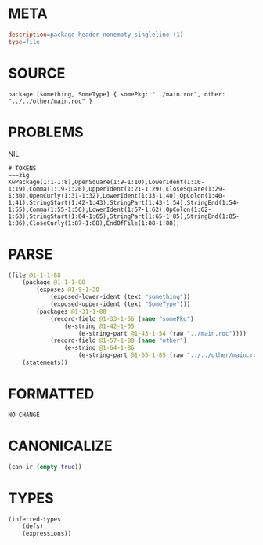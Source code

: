 # META
~~~ini
description=package_header_nonempty_singleline (1)
type=file
~~~
# SOURCE
~~~roc
package [something, SomeType] { somePkg: "../main.roc", other: "../../other/main.roc" }
~~~
# PROBLEMS
NIL

~~~
# TOKENS
~~~zig
KwPackage(1:1-1:8),OpenSquare(1:9-1:10),LowerIdent(1:10-1:19),Comma(1:19-1:20),UpperIdent(1:21-1:29),CloseSquare(1:29-1:30),OpenCurly(1:31-1:32),LowerIdent(1:33-1:40),OpColon(1:40-1:41),StringStart(1:42-1:43),StringPart(1:43-1:54),StringEnd(1:54-1:55),Comma(1:55-1:56),LowerIdent(1:57-1:62),OpColon(1:62-1:63),StringStart(1:64-1:65),StringPart(1:65-1:85),StringEnd(1:85-1:86),CloseCurly(1:87-1:88),EndOfFile(1:88-1:88),
~~~
# PARSE
~~~clojure
(file @1-1-1-88
	(package @1-1-1-88
		(exposes @1-9-1-30
			(exposed-lower-ident (text "something"))
			(exposed-upper-ident (text "SomeType")))
		(packages @1-31-1-88
			(record-field @1-33-1-56 (name "somePkg")
				(e-string @1-42-1-55
					(e-string-part @1-43-1-54 (raw "../main.roc"))))
			(record-field @1-57-1-88 (name "other")
				(e-string @1-64-1-86
					(e-string-part @1-65-1-85 (raw "../../other/main.roc"))))))
	(statements))
~~~
# FORMATTED
~~~roc
NO CHANGE
~~~
# CANONICALIZE
~~~clojure
(can-ir (empty true))
~~~
# TYPES
~~~clojure
(inferred-types
	(defs)
	(expressions))
~~~